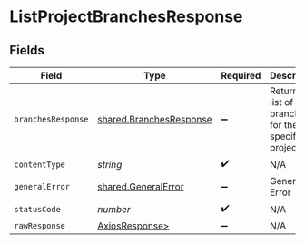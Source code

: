 # ListProjectBranchesResponse


## Fields

| Field                                                              | Type                                                               | Required                                                           | Description                                                        |
| ------------------------------------------------------------------ | ------------------------------------------------------------------ | ------------------------------------------------------------------ | ------------------------------------------------------------------ |
| `branchesResponse`                                                 | [shared.BranchesResponse](../../models/shared/branchesresponse.md) | :heavy_minus_sign:                                                 | Returned a list of branches for the specified project              |
| `contentType`                                                      | *string*                                                           | :heavy_check_mark:                                                 | N/A                                                                |
| `generalError`                                                     | [shared.GeneralError](../../models/shared/generalerror.md)         | :heavy_minus_sign:                                                 | General Error                                                      |
| `statusCode`                                                       | *number*                                                           | :heavy_check_mark:                                                 | N/A                                                                |
| `rawResponse`                                                      | [AxiosResponse>](https://axios-http.com/docs/res_schema)           | :heavy_minus_sign:                                                 | N/A                                                                |